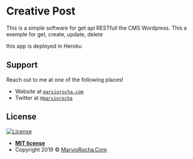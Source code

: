# Creative Post

This is a simple software for get api RESTfull the CMS Wordpress. This a exemple for get, create, update, delete

this app is deployed in Heroku


## Support

Reach out to me at one of the following places!

- Website at <a href="http://marviorocha.com" target="_blank">`marviorocha.com`</a>
- Twitter at <a href="http://twitter.com/marviorocha" target="_blank">`@marviorocha`</a>

 
## License

[![License](http://img.shields.io/:license-mit-blue.svg?style=flat-square)](http://badges.mit-license.org)

- **[MIT license](http://opensource.org/licenses/mit-license.php)**
- Copyright 2019 © <a href="http://marviorocha.com" target="_blank">MarvioRocha.Com</a>